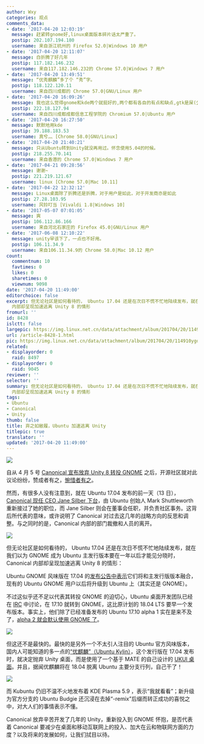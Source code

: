 ```yaml
---
author: Wxy
categories: 观点
comments_data:
- date: '2017-04-20 12:03:19'
  message: 赶紧转gnome好,linux桌面版本碎片话太严重了。
  postip: 202.107.194.180
  username: 来自浙江杭州的 Firefox 52.0|Windows 10 用户
- date: '2017-04-20 12:11:07'
  message: 白折腾了好几年
  postip: 117.182.146.232
  username: 来自117.182.146.232的 Chrome 57.0|Windows 7 用户
- date: '2017-04-20 13:49:51'
  message: “优秀麒麟”多了个 “秀”字。
  postip: 118.122.120.11
  username: 来自四川成都的 Chrome 57.0|GNU/Linux 用户
- date: '2017-04-20 16:09:26'
  message: 我也这么觉得gnome和kde两个就挺好的,两个都有各自的有点和缺点,gtk是屎(公认),kde的UI是屎(个人认为)
  postip: 222.18.127.94
  username: 来自四川成都成都信息工程学院的 Chromium 57.0|Ubuntu 用户
- date: '2017-04-20 16:27:50'
  message: 默默地用kde
  postip: 39.188.183.53
  username: 真兮灬 [Chrome 58.0|GNU/Linux]
- date: '2017-04-20 21:40:21'
  message: 只从Ubuntu转到Unity就没再用过。怀念使用5.04的时候。
  postip: 218.255.70.141
  username: 来自香港的 Chrome 57.0|Windows 7 用户
- date: '2017-04-21 09:28:56'
  message: 谢谢~
  postip: 221.219.121.67
  username: linux [Chrome 57.0|Mac 10.11]
- date: '2017-04-22 12:32:12'
  message: Linux桌面除了折腾还是折腾，对于用户是如此，对于开发商亦是如此
  postip: 27.28.103.95
  username: 风铃叮当 [Vivaldi 1.8|Windows 10]
- date: '2017-05-07 07:01:05'
  message: 爽
  postip: 106.112.86.166
  username: 来自河北石家庄的 Firefox 45.0|GNU/Linux 用户
- date: '2017-06-08 12:10:22'
  message: unity早该下了，一点也不好用。
  postip: 106.11.34.9
  username: 来自106.11.34.9的 Chrome 58.0|Mac 10.12 用户
count:
  commentnum: 10
  favtimes: 0
  likes: 0
  sharetimes: 0
  viewnum: 9098
date: '2017-04-20 11:49:00'
editorchoice: false
excerpt: 但无论社区是如何看待的， Ubuntu 17.04 还是在次日不慌不忙地陆续发布，就在我们以为 GNOME 成为 Ubuntu 主发行版本要在一年以后才能见分晓时，Canonical
  内部却呈现加速逃离 Unity 8 的情形
fromurl: ''
id: 8428
islctt: false
largepic: https://img.linux.net.cn/data/attachment/album/201704/20/114910ygdiuhhgdmvdd19g.jpg
url: /article-8428-1.html
pic: https://img.linux.net.cn/data/attachment/album/201704/20/114910ygdiuhhgdmvdd19g.jpg.thumb.jpg
related:
- displayorder: 0
  raid: 8497
- displayorder: 0
  raid: 9045
reviewer: ''
selector: ''
summary: 但无论社区是如何看待的， Ubuntu 17.04 还是在次日不慌不忙地陆续发布，就在我们以为 GNOME 成为 Ubuntu 主发行版本要在一年以后才能见分晓时，Canonical
  内部却呈现加速逃离 Unity 8 的情形
tags:
- Ubuntu
- Canonical
- Unity
thumb: false
title: 弃之如敝履，Ubuntu 加速逃离 Unity
titlepic: true
translator: ''
updated: '2017-04-20 11:49:00'
---
```


![](https://img.linux.net.cn/data/attachment/album/201704/20/114910ygdiuhhgdmvdd19g.jpg)


自从 4 月 5 号 [Canonical 宣布放弃 Unity 8 转投 GNOME](/article-8413-1.html) 之后，开源社区就对此议论纷纷，赞成者有之，[惋惜者有之](/article-8426-1.html)。


然而，有很多人没有注意到，就在 Ubuntu 17.04 发布的前一天（13 日），[Canonical 现任 CEO Jane Silber 下台](https://insights.ubuntu.com/?p=66110)，由 Ubuntu 创始人 Mark Shuttleworth 重新接过了她的职位，而 Jane Silber 则会在董事会任职，并负责社区事务。这背后所代表的意味，或许说明了 Canonical 对过去这几年的战略方向的反思和调整。与之同时的是，Canonical 内部的部门裁撤和人员的离开。


![](https://img.linux.net.cn/data/attachment/album/201704/20/114956vktdatmkz5m59c77.jpg)


但无论社区是如何看待的， Ubuntu 17.04 还是在次日不慌不忙地陆续发布，就在我们以为 GNOME 成为 Ubuntu 主发行版本要在一年以后才能见分晓时，Canonical 内部却呈现加速逃离 Unity 8 的情形：


Ubuntu GNOME 风味版在 17.04 的[发布公告中表示](https://ubuntugnome.org/ubuntu-gnome-17-04-released/)它们将和主发行版版本融合，现有的 Ubuntu GNOME 用户以后将升级到 Ubuntu 上（其实还是 GNOME）。


不过这似乎还不足以代表其转投 GNOME 的迫切心，Ubuntu 桌面开发团队已经在 [IRC](https://irclogs.ubuntu.com/2017/04/18/%23ubuntu-desktop.html#t15:30) 中讨论，在 17.10 就转到 GNOME，这比原计划的 18.04 LTS 要早一个发布版本。事实上，他们除了已经准备发布的 Ubuntu 17.10 alpha 1 实在是来不及了，[alpha 2 就会默认使用 GNOME 了](https://lists.ubuntu.com/archives/ubuntu-desktop/2017-April/004858.html)。


![](https://img.linux.net.cn/data/attachment/album/201704/20/112501vtd3naw8mn1denh9.jpg)


但这还不是最快的。最快的是另外一个不太引人注目的 Ubuntu 官方风味版本，国内人可能知道的多一点的[“优麒麟”（Ubuntu Kylin）](http://www.ubuntukylin.com/ukylin/portal.php)，这个发行版在 17.04 发布时，就决定抛弃 Unity 桌面，而是使用了一个基于 MATE 的自己设计的 [UKUI 桌面](http://www.ukui.org/)。并且，据闻优麒麟将在 18.04 脱离 Ubuntu 主要分支行列，自己干了！


![](https://img.linux.net.cn/data/attachment/album/201704/20/113451kd0zy7fj25s43i3z.jpg)


而 Kubuntu 仍旧不温不火地发布着 KDE Plasma 5.9 ，表示“我就看看”；新升级为官方分支的 Ubuntu Budgie 还沉浸在去掉“-remix”后缀而转正成功的喜悦之中，对大人们的事情表示不懂。


Canonical 放弃辛苦开发了几年的 Unity，重新投入到 GNOME 怀抱，是否代表着 Canonical 要减少在桌面和移动互联网上的投入、加大在云和物联网方面的力度？以及将来的发展如何，让我们拭目以待。